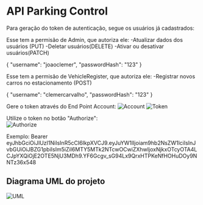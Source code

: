 <h1>API Parking Control</h1>

Para geração do token de autenticação, segue os usuários já cadastrados:

Esse tem a permisão de Admin, que autoriza ele:
-Atualizar dados dos usuários (PUT)
-Deletar usuários(DELETE)
-Ativar ou desativar usuários(PATCH)

{
  "username": "joaoclemer",
  "passwordHash": "123"
}

Esse tem a permisão de VehicleRegister, que autoriza ele:
-Registrar novos carros no estacionamento (POST)

{
  "username": "clemercarvalho",
  "passwordHash": "123"
}

Gere o token através do End Point Account:
![Account](https://github.com/JoaoClemer/api-controle-estacionamento/assets/56324622/c904d9c6-6b74-415f-adf8-cb12c75a31f2)
![Token](https://github.com/JoaoClemer/api-controle-estacionamento/assets/56324622/d4b7e644-b1b3-4d3e-8ec8-01e28e7ecfa4)

Utilize o token no botão "Authorize":
<br>
![Authorize](https://github.com/JoaoClemer/api-controle-estacionamento/assets/56324622/53eb3932-de37-4504-9eb1-591a35e17648)

Exemplo: Bearer eyJhbGciOiJIUzI1NiIsInR5cCI6IkpXVCJ9.eyJuYW1lIjoiam9hb2NsZW1lciIsInJvbGUiOiJBZG1pbiIsIm5iZiI6MTY5MTk2NTcwOCwiZXhwIjoxNjkxOTcyOTA4LCJpYXQiOjE2OTE5NjU3MDh9.YF6Gcgv_sG94Lx9QrxHTPKeNfHOHuDOy9NNTz36x548

<h2>Diagrama UML do projeto</h2>

![UML](https://github.com/JoaoClemer/api-controle-estacionamento/assets/56324622/281a6b03-c1a6-4f0d-8efb-44c3cc0dcd43)
